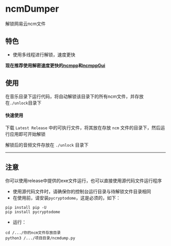 # ncmDumper
解锁网易云ncm文件

## 特色
- 使用多线程进行解锁，速度更快

**现在推荐使用解密速度更快的[ncmpp](https://github.com/Majjcom/ncmpp)和[ncmppGui](https://github.com/Majjcom/ncmppGui)**

## 使用
在音乐目录下运行代码，将自动解锁该目录下的所有ncm文件，并存放在`./unlock`目录下

#### 快速使用

下载 `Latest Release` 中的可执行文件，将其放在存放 `ncm` 文件的目录下，然后运行应用即可开始解锁

解锁后的音频文件存放在 `./unlock` 目录下

------



## 注意

你可以使用release中提供的exe文件运行，也可以直接使用源代码文件运行程序

- 使用源代码文件时，请确保你的控制台运行目录与待解锁文件目录相同
- 在使用前，请安装`pycryptodome`，这是必须的，如下：
```shell
pip install pip -U
pip install pycryptodome
```
- 运行：
```shell
cd /.../你的ncm文件存放目录
python3 /.../项目目录/ncmdump.py
```
